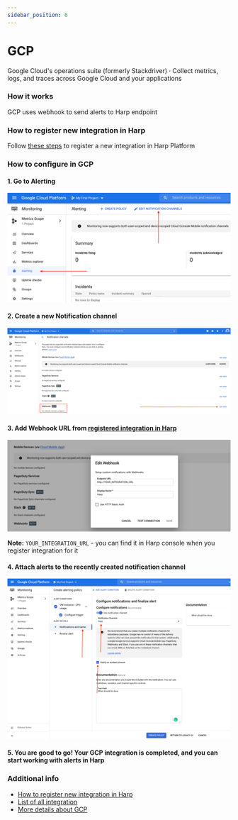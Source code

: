 ```yaml
---
sidebar_position: 6
---
```


# GCP

Google Cloud's operations suite (formerly Stackdriver) · Collect metrics, logs, and traces across Google Cloud and your applications

### How it works
GCP uses webhook to send alerts to Harp endpoint

### How to register new integration in Harp

Follow [these steps](../integration.md) to register a new integration in Harp Platform

### How to configure in GCP

#### 1. Go to Alerting

![img_21.png](img_21.png)

#### 2. Create a new Notification channel

![img_22.png](img_22.png)

#### 3. Add Webhook URL from [registered integration in Harp](../integration.md)

![img_23.png](img_23.png)

**Note:** `YOUR_INTEGRATION_URL` - you can find it in Harp console when you register integration for it

#### 4. Attach alerts to the recently created notification channel

![img_24.png](img_24.png)

#### 5. You are good to go! Your GCP integration is completed, and you can start working with alerts in Harp

### Additional info
- [How to register new integration in Harp](../integration.md)
- [List of all integration](../category/incoming-integrations)
- [More details about GCP](https://cloud.google.com/)



